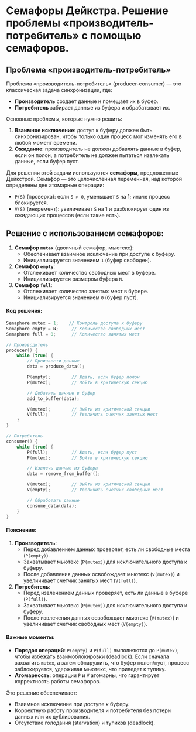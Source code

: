 # Семафоры Дейкстра. Решение проблемы «производитель-потребитель» с помощью семафоров.
## Проблема «производитель-потребитель»
Проблема «производитель-потребитель» (producer-consumer) — это классическая задача синхронизации, где:
- **Производитель** создает данные и помещает их в буфер.
- **Потребитель** забирает данные из буфера и обрабатывает их.

Основные проблемы, которые нужно решить:
1. **Взаимное исключение**: доступ к буферу должен быть синхронизирован, чтобы только один процесс мог изменять его в любой момент времени.
2. **Ожидание**: производитель не должен добавлять данные в буфер, если он полон, а потребитель не должен пытаться извлекать данные, если буфер пуст.

Для решения этой задачи используются **семафоры**, предложенные Дейкстрой. Семафор — это целочисленная переменная, над которой определены две атомарные операции:
- `P(S)` (проверка): если `S > 0`, уменьшает `S` на 1; иначе процесс блокируется.
- `V(S)` (инкремент): увеличивает `S` на 1 и разблокирует один из ожидающих процессов (если такие есть).

## Решение с использованием семафоров:
1. **Семафор `mutex`** (двоичный семафор, мьютекс):
   - Обеспечивает взаимное исключение при доступе к буферу.
   - Инициализируется значением `1` (буфер свободен).
2. **Семафор `empty`**:
   - Отслеживает количество свободных мест в буфере.
   - Инициализируется размером буфера `N`.
3. **Семафор `full`**:
   - Отслеживает количество занятых мест в буфере.
   - Инициализируется значением `0` (буфер пуст).
#### Код решения:
```c
Semaphore mutex = 1;    // Контроль доступа к буферу
Semaphore empty = N;     // Количество свободных мест
Semaphore full = 0;      // Количество занятых мест

// Производитель
producer() {
    while (true) {
        // Произвести данные
        data = produce_data();

        P(empty);        // Ждать, если буфер полон
        P(mutex);        // Войти в критическую секцию

        // Добавить данные в буфер
        add_to_buffer(data);

        V(mutex);        // Выйти из критической секции
        V(full);         // Увеличить счетчик занятых мест
    }
}

// Потребитель
consumer() {
    while (true) {
        P(full);         // Ждать, если буфер пуст
        P(mutex);        // Войти в критическую секцию

        // Извлечь данные из буфера
        data = remove_from_buffer();

        V(mutex);        // Выйти из критической секции
        V(empty);        // Увеличить счетчик свободных мест

        // Обработать данные
        consume_data(data);
    }
}
```

#### Пояснение:
1. **Производитель**:
   - Перед добавлением данных проверяет, есть ли свободные места (`P(empty)`).
   - Захватывает мьютекс (`P(mutex)`) для исключительного доступа к буферу.
   - После добавления данных освобождает мьютекс (`V(mutex)`) и увеличивает счетчик занятых мест (`V(full)`).
2. **Потребитель**:
   - Перед извлечением данных проверяет, есть ли данные в буфере (`P(full)`).
   - Захватывает мьютекс (`P(mutex)`) для исключительного доступа к буферу.
   - После извлечения данных освобождает мьютекс (`V(mutex)`) и увеличивает счетчик свободных мест (`V(empty)`).
#### Важные моменты:
- **Порядок операций**: `P(empty)` и `P(full)` выполняются до `P(mutex)`, чтобы избежать взаимоблокировки (deadlock). Если сначала захватить `mutex`, а затем обнаружить, что буфер полон/пуст, процесс заблокируется, удерживая мьютекс, что приведет к тупику.
- **Атомарность**: операции `P` и `V` атомарны, что гарантирует корректность работы семафоров.

Это решение обеспечивает:
- Взаимное исключение при доступе к буферу.
- Корректную работу производителя и потребителя без потери данных или их дублирования.
- Отсутствие голодания (starvation) и тупиков (deadlock).